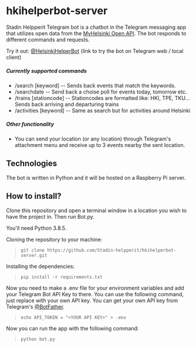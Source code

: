 # hkihelperbot-server

Stadin Helpperit Telegram bot is a chatbot in the Telegram messaging app that utilizes open data from the [MyHelsinki Open API](http://open-api.myhelsinki.fi/).
The bot responds to different commands and requests. 

Try it out: [@HelsinkiHelperBot](https://t.me/HelsinkiHelperBot) (link to try the bot on Telegram web / local client)

##### Currently supported commands

- /search [keyword] -- Sends back events that match the keywords.
- /searchdate -- Send back a choise poll for events today, tomorrow etc.
- /trains [stationcode] -- Stationcodes are formatted like: HKI, TPE, TKU... Sends back arriving and departuring trains
- /activities [keyword] -- Same as search but for activities around Helsinki

##### Other functionality

- You can send your location (or any location) through Telegram's attachment menu and receive up to 3 events nearby the sent location.

## Technologies

The bot is written in Python and it will be hosted on a Raspberry Pi server. 

## How to install?

Clone this repository and open a terminal window in a location you wish to have the project in. Then run Bot.py.

You'll need Python 3.8.5.

Cloning the repository to your machine:
>`git clone https://github.com/Stadin-helpperit/hkihelperbot-server.git`
>
Installing the dependencies:
>`pip install -r requirements.txt`
>
Now you need to make a .env file for your environment variables and add your Telegram Bot API Key to there. You can use the following command, just replace <YOUR API KEY> with your own API key. You can get your own API key from Telegram's [@BotFather](https://t.me/BotFather).
>
>`echo API_TOKEN = "<YOUR API KEY>" > .env`
>
Now you can run the app with the following command:
>`python bot.py`
